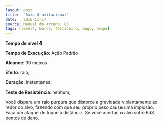 ```yaml
---
layout: post
title:  "Raio Gravitacional"
date:   2016-11-17
source: Manual do Arcano. 83
tags: [level4, bardo, feiticeiro, mago, tempo]
---
```


**Tempo de nível 4**

**Tempo de Execução**: Ação Padrão

**Alcance**: 30 metros

**Efeito**: raio;

**Duração**: instantanea;

**Teste de Resistência**: nenhum;

Você dispara um raio púrpura que 
distorce a gravidade violentamente ao 
redor do alvo, fazendo com que seu próprio peso cause uma implosão. Faça um 
ataque de toque à distância. Se você acertar, o alvo sofre 6d8 pontos de dano.